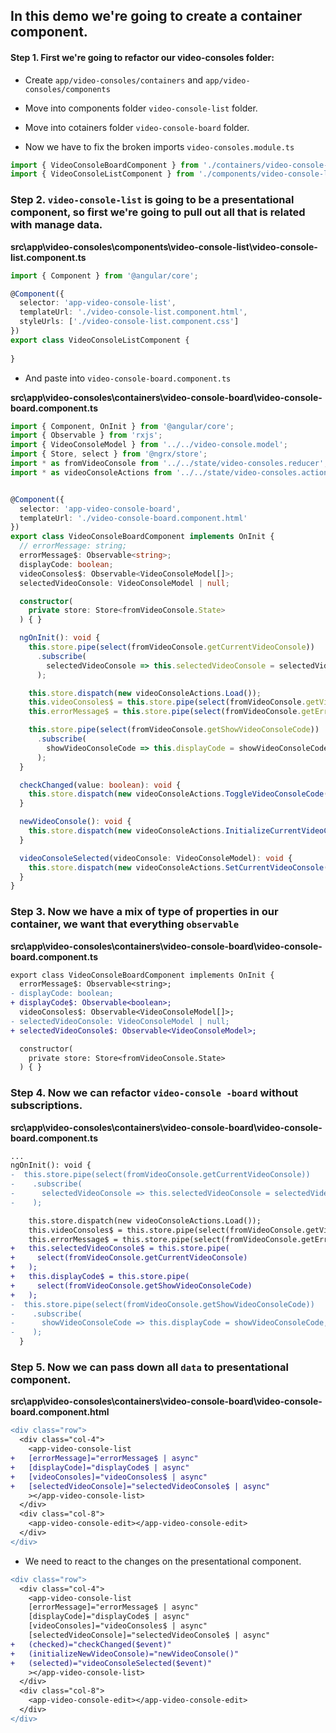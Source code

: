 ## In this demo we're going to create a container component.

#### Step 1. First we're going to refactor our video-consoles folder:

* Create `app/video-consoles/containers` and `app/video-consoles/components`

* Move into components folder `video-console-list` folder.
* Move into cotainers folder `video-console-board` folder.

* Now we have to fix the broken imports `video-consoles.module.ts`

```typescript video-consoles.module.ts
import { VideoConsoleBoardComponent } from './containers/video-console-board/video-console-board.component';
import { VideoConsoleListComponent } from './components/video-console-list/video-console-list.component';
```

### Step 2. `video-console-list` is going to be a presentational component, so first we're going to pull out all that is related with manage data.

__src\app\video-consoles\components\video-console-list\video-console-list.component.ts__

```typescript video-console-list.component.ts
import { Component } from '@angular/core';

@Component({
  selector: 'app-video-console-list',
  templateUrl: './video-console-list.component.html',
  styleUrls: ['./video-console-list.component.css']
})
export class VideoConsoleListComponent {
  
}

```

* And paste into `video-console-board.component.ts`

__src\app\video-consoles\containers\video-console-board\video-console-board.component.ts__

```typescript video-console-board.component.ts
import { Component, OnInit } from '@angular/core';
import { Observable } from 'rxjs';
import { VideoConsoleModel } from '../../video-console.model';
import { Store, select } from '@ngrx/store';
import * as fromVideoConsole from '../../state/video-consoles.reducer';
import * as videoConsoleActions from '../../state/video-consoles.actions';


@Component({
  selector: 'app-video-console-board',
  templateUrl: './video-console-board.component.html'
})
export class VideoConsoleBoardComponent implements OnInit {
  // errorMessage: string;
  errorMessage$: Observable<string>;
  displayCode: boolean;
  videoConsoles$: Observable<VideoConsoleModel[]>;
  selectedVideoConsole: VideoConsoleModel | null;

  constructor(
    private store: Store<fromVideoConsole.State>
  ) { }

  ngOnInit(): void {
    this.store.pipe(select(fromVideoConsole.getCurrentVideoConsole))
      .subscribe(
        selectedVideoConsole => this.selectedVideoConsole = selectedVideoConsole
      );

    this.store.dispatch(new videoConsoleActions.Load());
    this.videoConsoles$ = this.store.pipe(select(fromVideoConsole.getVideoConsoles));
    this.errorMessage$ = this.store.pipe(select(fromVideoConsole.getError));

    this.store.pipe(select(fromVideoConsole.getShowVideoConsoleCode))
      .subscribe(
        showVideoConsoleCode => this.displayCode = showVideoConsoleCode,
      );
  }

  checkChanged(value: boolean): void {
    this.store.dispatch(new videoConsoleActions.ToggleVideoConsoleCode(value));
  }

  newVideoConsole(): void {
    this.store.dispatch(new videoConsoleActions.InitializeCurrentVideoConsole());
  }

  videoConsoleSelected(videoConsole: VideoConsoleModel): void {
    this.store.dispatch(new videoConsoleActions.SetCurrentVideoConsole(videoConsole));
  }
}

```

### Step 3. Now we have a mix of type of properties in our container, we want that everything `observable`

__src\app\video-consoles\containers\video-console-board\video-console-board.component.ts__

```diff video-console-board.component.ts
export class VideoConsoleBoardComponent implements OnInit {
  errorMessage$: Observable<string>;
- displayCode: boolean;
+ displayCode$: Observable<boolean>;
  videoConsoles$: Observable<VideoConsoleModel[]>;
- selectedVideoConsole: VideoConsoleModel | null;
+ selectedVideoConsole$: Observable<VideoConsoleModel>;

  constructor(
    private store: Store<fromVideoConsole.State>
  ) { }
```

### Step 4. Now we can refactor `video-console -board` without subscriptions.

__src\app\video-consoles\containers\video-console-board\video-console-board.component.ts__

```diff product-board.component.ts
...
ngOnInit(): void {
-  this.store.pipe(select(fromVideoConsole.getCurrentVideoConsole))
-    .subscribe(
-      selectedVideoConsole => this.selectedVideoConsole = selectedVideoConsole
-    );

    this.store.dispatch(new videoConsoleActions.Load());
    this.videoConsoles$ = this.store.pipe(select(fromVideoConsole.getVideoConsoles));
    this.errorMessage$ = this.store.pipe(select(fromVideoConsole.getError));
+   this.selectedVideoConsole$ = this.store.pipe(
+     select(fromVideoConsole.getCurrentVideoConsole)
+   );
+   this.displayCode$ = this.store.pipe(
+     select(fromVideoConsole.getShowVideoConsoleCode)
+   );
-  this.store.pipe(select(fromVideoConsole.getShowVideoConsoleCode))
-    .subscribe(
-      showVideoConsoleCode => this.displayCode = showVideoConsoleCode,
-    );
  }
```

### Step 5. Now we can pass down all `data` to presentational component.

__src\app\video-consoles\containers\video-console-board\video-console-board.component.html__

```diff video-console-board.component.html
<div class="row">
  <div class="col-4">
    <app-video-console-list
+   [errorMessage]="errorMessage$ | async"
+   [displayCode]="displayCode$ | async"
+   [videoConsoles]="videoConsoles$ | async"
+   [selectedVideoConsole]="selectedVideoConsole$ | async"
    ></app-video-console-list>
  </div>
  <div class="col-8">
    <app-video-console-edit></app-video-console-edit>
  </div>
</div>
```

* We need to react to the changes on the presentational component.

```diff video-console-board.component.html
<div class="row">
  <div class="col-4">
    <app-video-console-list
    [errorMessage]="errorMessage$ | async"
    [displayCode]="displayCode$ | async"
    [videoConsoles]="videoConsoles$ | async"
    [selectedVideoConsole]="selectedVideoConsole$ | async"
+   (checked)="checkChanged($event)"
+   (initializeNewVideoConsole)="newVideoConsole()"
+   (selected)="videoConsoleSelected($event)"
    ></app-video-console-list>
  </div>
  <div class="col-8">
    <app-video-console-edit></app-video-console-edit>
  </div>
</div>

```

